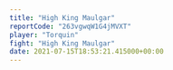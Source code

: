 ```yaml
---
title: "High King Maulgar"
reportCode: "263vgwqW1G4jMVXT"
player: "Torquin"
fight: "High King Maulgar"
date: 2021-07-15T18:53:21.415000+00:00
---
```

